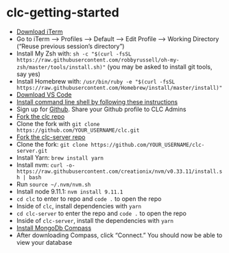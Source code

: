 # clc-getting-started

* [Download iTerm](https://www.iterm2.com/)
* Go to iTerm —> Profiles —> Default —> Edit Profile —> Working Directory (“Reuse previous session’s directory”)
* Install My Zsh with: `sh -c "$(curl -fsSL https://raw.githubusercontent.com/robbyrussell/oh-my-zsh/master/tools/install.sh)"`
(you may be asked to install git tools, say yes)
* Install Homebrew with: `/usr/bin/ruby -e "$(curl -fsSL https://raw.githubusercontent.com/Homebrew/install/master/install)"`
* [Download VS Code](https://code.visualstudio.com/)
* [Install command line shell by following these instructions](https://code.visualstudio.com/docs/setup/mac#_launching-from-the-command-line)
* Sign up for [Github](www.github.com). Share your Github profile to CLC Admins
* [Fork the clc repo](https://github.com/dbarabander/clc)
* Clone the fork with `git clone https://github.com/YOUR_USERNAME/clc.git`
* [Fork the clc-server repo](https://github.com/dbarabander/clc)
* Clone the fork: `git clone https://github.com/YOUR_USERNAME/clc-server.git`
* Install Yarn: `brew install yarn`
* Install nvm: `curl -o- https://raw.githubusercontent.com/creationix/nvm/v0.33.11/install.sh | bash`
* Run `source ~/.nvm/nvm.sh`
* Install node 9.11.1: `nvm install 9.11.1`
* `cd clc` to enter to repo and `code .` to open the repo
* Inside of `clc`, install dependencies with `yarn`
* `cd clc-server` to enter the repo and `code .` to open the repo
* Inside of `clc-server`, install the dependencies with `yarn`
* [Install MongoDb Compass](https://www.mongodb.com/download-center?jmp=tutorials&_ga=2.177525221.1936207160.1531960242-451401237.1531960242#compass)
* After downloading Compass, click “Connect.” You should now be able to view your database
